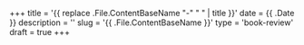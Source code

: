 +++
title = '{{ replace .File.ContentBaseName "-" " " | title }}'
date = {{ .Date }}
description = ''
slug = '{{ .File.ContentBaseName }}'
type = 'book-review'
draft = true
+++
